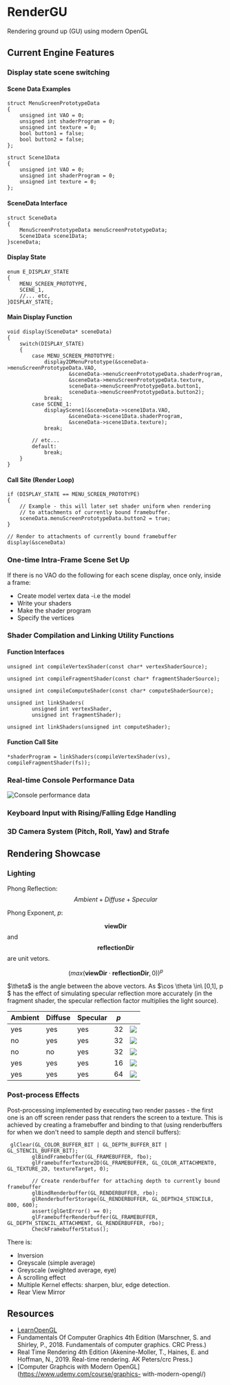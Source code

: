 # RenderGU
Rendering ground up (GU) using modern OpenGL

## Current Engine Features
### Display state scene switching

#### Scene Data Examples
```
struct MenuScreenPrototypeData
{
    unsigned int VAO = 0;
    unsigned int shaderProgram = 0;
    unsigned int texture = 0;
    bool button1 = false;
    bool button2 = false;
};

struct Scene1Data
{
    unsigned int VAO = 0;
    unsigned int shaderProgram = 0;
    unsigned int texture = 0;
};

```
#### SceneData Interface
```
struct SceneData
{
    MenuScreenPrototypeData menuScreenPrototypeData;
    Scene1Data scene1Data;
}sceneData;

```
#### Display State
```
enum E_DISPLAY_STATE
{
    MENU_SCREEN_PROTOTYPE,
    SCENE_1,
    //... etc,
}DISPLAY_STATE;

```
#### Main Display Function
```
void display(SceneData* sceneData)
{
    switch(DISPLAY_STATE)
    {
        case MENU_SCREEN_PROTOTYPE:
            display2DMenuPrototype(&sceneData->menuScreenPrototypeData.VAO,
                    &sceneData->menuScreenPrototypeData.shaderProgram,
                    &sceneData->menuScreenPrototypeData.texture,
                    sceneData->menuScreenPrototypeData.button1,
                    sceneData->menuScreenPrototypeData.button2);
            break;
        case SCENE_1:
            displayScene1(&sceneData->scene1Data.VAO,
                    &sceneData->scene1Data.shaderProgram,
                    &sceneData->scene1Data.texture);
            break;
 
		// etc...
        default:
            break;
    }
}

```

#### Call Site (Render Loop)
```
if (DISPLAY_STATE == MENU_SCREEN_PROTOTYPE)
{
	// Example - this will later set shader uniform when rendering
	// to attachments of currently bound framebuffer.
	sceneData.menuScreenPrototypeData.button2 = true; 
}

// Render to attachments of currently bound framebuffer
display(&sceneData)
```
### One-time Intra-Frame Scene Set Up

If there is no VAO do the following for each scene display, once only, inside a frame:

- Create model vertex data -i.e the model
- Write your shaders
- Make the shader program
- Specify the vertices


### Shader Compilation and Linking Utility Functions
#### Function Interfaces
```
unsigned int compileVertexShader(const char* vertexShaderSource);

unsigned int compileFragmentShader(const char* fragmentShaderSource);

unsigned int compileComputeShader(const char* computeShaderSource);

unsigned int linkShaders(
        unsigned int vertexShader,
        unsigned int fragmentShader);

unsigned int linkShaders(unsigned int computeShader);

```
#### Function Call Site
```
*shaderProgram = linkShaders(compileVertexShader(vs), compileFragmentShader(fs));
```

### Real-time Console Performance Data
![Console performance data](Images/EngineFeatures/ConsolePerfMetrics.png)

### Keyboard Input with Rising/Falling Edge Handling
### 3D Camera System (Pitch, Roll, Yaw) and Strafe

## Rendering Showcase
### Lighting

Phong Reflection:
$$ Ambient + Diffuse + Specular $$

Phong Exponent, $p$: 

$$\boldsymbol{viewDir}$$ and $$\boldsymbol{reflectionDir}$$ are unit vetors.

$$ (max (\boldsymbol{viewDir} \cdot \boldsymbol{reflectionDir}, 0 ))^{p} $$

$\theta\$ is the angle between the above vectors. As $\cos \theta \in\ [0,1], p $ has the effect of simulating specular reflection more accurately (in the fragment shader, the specular reflection factor multiplies the light source).

|Ambient | Diffuse | Specular | $p$ | |
|--------|--------|---------|--|:--:|
| yes| yes|yes|32 |![](Images/Lighting/phong32_amb_diff_spec.png)|
| no| yes|yes|32 | ![](Images/Lighting/phong32_diff_spec.png) |
| no| no|yes|32 |![](Images/Lighting/phong32_spec.png)|
| yes| yes|yes|16 |![](Images/Lighting/Phong16_allLight.png)|
| yes| yes|yes|64 |![](Images/Lighting/Phong64.png)|




### Post-process Effects
Post-processing implemented by executing two render passes - the first one is an off screen render pass that renders the screen to a texture. This is achieved by creating a framebuffer and binding to that (using renderbuffers for when we don't need to sample depth and stencil buffers):
```
 glClear(GL_COLOR_BUFFER_BIT | GL_DEPTH_BUFFER_BIT | GL_STENCIL_BUFFER_BIT);
		glBindFramebuffer(GL_FRAMEBUFFER, fbo);
		glFramebufferTexture2D(GL_FRAMEBUFFER, GL_COLOR_ATTACHMENT0, GL_TEXTURE_2D, textureTarget, 0);

		// Create renderbuffer for attaching depth to currently bound framebuffer
		glBindRenderbuffer(GL_RENDERBUFFER, rbo);
		glRenderbufferStorage(GL_RENDERBUFFER, GL_DEPTH24_STENCIL8, 800, 600);
		assert(glGetError() == 0);
		glFramebufferRenderbuffer(GL_FRAMEBUFFER, GL_DEPTH_STENCIL_ATTACHMENT, GL_RENDERBUFFER, rbo);
		CheckFramebufferStatus();
```
There is:

- Inversion
- Greyscale (simple average)
- Greyscale (weighted average, eye)
- A scrolling effect
- Multiple Kernel effects: sharpen, blur, edge detection.
- Rear View Mirror


## Resources
- [LearnOpenGL](https://learnopengl.com/)
- Fundamentals Of Computer Graphics 4th Edition (Marschner, S. and Shirley, P., 2018. Fundamentals of computer graphics. CRC Press.)
- Real Time Rendering 4th Edition (Akenine-Moller, T., Haines, E. and Hoffman,  N., 2019. Real-time rendering. AK Peters/crc Press.)
- [Computer Graphcis with Modern OpenGL](https://www.udemy.com/course/graphics- with-modern-opengl/)


